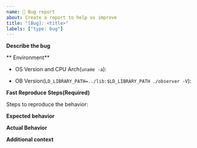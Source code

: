 ```yaml
---
name: 🐞 Bug report
about: Create a report to help us improve
title: "[Bug]: <title>"
labels: ["type: bug"]
---
```


**Describe the bug**
<!-- A clear and concise description of bug. -->

** Environment**
<!-- Environment Details sometimes important -->
- OS Version and CPU Arch(`uname -a`):
  
- OB Version(`LD_LIBRARY_PATH=../lib:$LD_LIBRARY_PATH ./observer -V`):
  

**Fast Reproduce Steps(Required)**

Steps to reproduce the behavior:

**Expected behavior**
<!-- A clear and concise description of what you expected to happen. -->

**Actual Behavior**
<!-- What is the result? picture is allowed -->

**Additional context**
<!-- Add any other context about the problem here. -->
